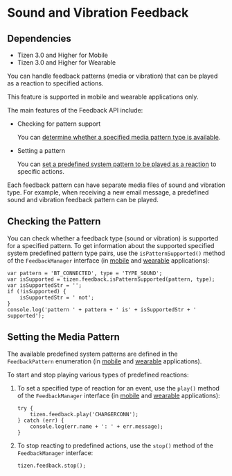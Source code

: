 # Sound and Vibration Feedback

## Dependencies

- Tizen 3.0 and Higher for Mobile
- Tizen 3.0 and Higher for Wearable

You can handle feedback patterns (media or vibration) that can be played as a reaction to specified actions.

This feature is supported in mobile and wearable applications only.

The main features of the Feedback API include:

- Checking for pattern support

  You can [determine whether a specified media pattern type is available](./device/feedback-w.md#check).

- Setting a pattern

  You can [set a predefined system pattern to be played as a reaction](./device/feedback-w.md#set) to specific actions. 

Each feedback pattern can have separate media files of sound and vibration type. For example, when receiving a new email message, a predefined sound and vibration feedback pattern can be played.

## Checking the Pattern

You can check whether a feedback type (sound or vibration) is supported for a specified pattern. To get information about the supported specified system predefined pattern type pairs, use the `isPatternSupported()` method of the `FeedbackManager` interface (in [mobile](../../../../org.tizen.web.apireference/html/device_api/mobile/tizen/feedback.html#FeedbackManager) and [wearable](../../../../org.tizen.web.apireference/html/device_api/wearable/tizen/feedback.html#FeedbackManager) applications):

```
var pattern = 'BT_CONNECTED', type = 'TYPE_SOUND';
var isSupported = tizen.feedback.isPatternSupported(pattern, type);
var isSupportedStr = '';
if (!isSupported) {
    isSupportedStr = ' not';
}
console.log('pattern ' + pattern + ' is' + isSupportedStr + ' supported');
```

## Setting the Media Pattern

The available predefined system patterns are defined in the `FeedbackPattern` enumeration (in [mobile](../../../../org.tizen.web.apireference/html/device_api/mobile/tizen/feedback.html#FeedbackPattern) and [wearable](../../../../org.tizen.web.apireference/html/device_api/wearable/tizen/feedback.html#FeedbackPattern) applications).

To start and stop playing various types of predefined reactions:

1. To set a specified type of reaction for an event, use the `play()` method of the `FeedbackManager` interface (in [mobile](../../../../org.tizen.web.apireference/html/device_api/mobile/tizen/feedback.html#FeedbackManager) and [wearable](../../../../org.tizen.web.apireference/html/device_api/wearable/tizen/feedback.html#FeedbackManager) applications):

   ```
   try {
       tizen.feedback.play('CHARGERCONN');
   } catch (err) {
       console.log(err.name + ': ' + err.message);
   }
   ```

2. To stop reacting to predefined actions, use the `stop()` method of the `FeedbackManager` interface:

   ```
   tizen.feedback.stop();
   ```